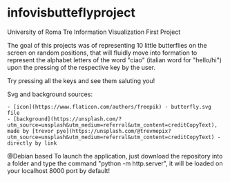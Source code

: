 # infovisbutteflyproject

University of Roma Tre Information Visualization First Project

The goal of this projects was of representing 10 little butterflies on the screen on random positions, that will fluidly move into formation to represent the alphabet letters of the word "ciao" (italian word for "hello/hi") upon the pressing of the respective key by the user.

Try pressing all the keys and see them saluting you!

Svg and background sources:

    - [icon](https://www.flaticon.com/authors/freepik) - butterfly.svg file
    - [background](https://unsplash.com/?utm_source=unsplash&utm_medium=referral&utm_content=creditCopyText), made by [trevor pye](https://unsplash.com/@trevmepix?utm_source=unsplash&utm_medium=referral&utm_content=creditCopyText) - directly by link

@Debian based
To launch the application, just download the repository into a folder and type the command "python -m http.server", it will be loaded on your localhost 8000 port by default!
